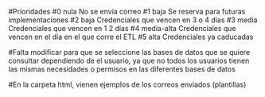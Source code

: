 #Prioridades
#0  nula            No se envía correo
#1  baja            Se reserva para futuras implementaciones
#2  baja            Credenciales que vencen en 3 o 4 días
#3  media           Credenciales que vencen en 1  2 días
#4  media-alta      Credenciales que vencen en el día en el que corre el ETL
#5  alta            Credenciales ya caducadas


#Falta modificar para que se seleccione las bases de datos que se quiere consultar dependiendo de el usuario, ya que no todos los usuarios tienen las mismas necesidades o permisos en las diferentes bases de datos

#En la carpeta html, vienen ejemplos de los correos enviados (plantillas)